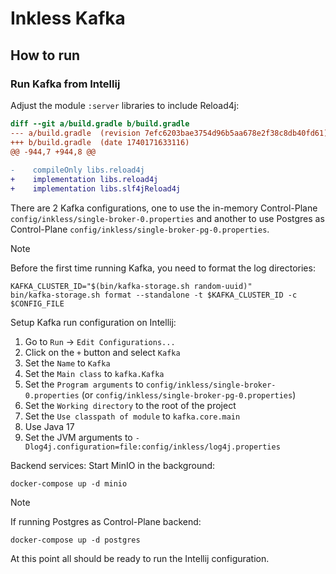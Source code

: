 # Inkless Kafka

## How to run

### Run Kafka from Intellij

Adjust the module `:server` libraries to include Reload4j:

```diff
diff --git a/build.gradle b/build.gradle
--- a/build.gradle	(revision 7efc6203bae3754d96b5aa678e2f38c8db40fd61)
+++ b/build.gradle	(date 1740171633116)
@@ -944,7 +944,8 @@
 
-    compileOnly libs.reload4j
+    implementation libs.reload4j
+    implementation libs.slf4jReload4j
```

There are 2 Kafka configurations, one to use the in-memory Control-Plane `config/inkless/single-broker-0.properties` and another to use Postgres as Control-Plane `config/inkless/single-broker-pg-0.properties`.

> [!NOTE]
> Before the first time running Kafka, you need to format the log directories:
> 
> ```shell
> KAFKA_CLUSTER_ID="$(bin/kafka-storage.sh random-uuid)"
> bin/kafka-storage.sh format --standalone -t $KAFKA_CLUSTER_ID -c $CONFIG_FILE
> ```

Setup Kafka run configuration on Intellij:

1. Go to `Run` -> `Edit Configurations...`
2. Click on the `+` button and select `Kafka`
3. Set the `Name` to `Kafka`
4. Set the `Main class` to `kafka.Kafka`
5. Set the `Program arguments` to `config/inkless/single-broker-0.properties` (or `config/inkless/single-broker-pg-0.properties`)
6. Set the `Working directory` to the root of the project
7. Set the `Use classpath of module` to `kafka.core.main`
8. Use Java 17
9. Set the JVM arguments to `-Dlog4j.configuration=file:config/inkless/log4j.properties`

Backend services: 
Start MinIO in the background:

```shell
docker-compose up -d minio
```

> [!NOTE]
> If running Postgres as Control-Plane backend:
> ```shell
> docker-compose up -d postgres
> ```

At this point all should be ready to run the Intellij configuration.
